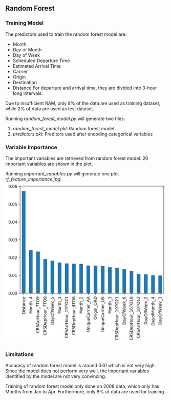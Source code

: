 ## Random Forest

### Training Model
The predictors used to train the random forest model are:
- Month
- Day of Month
- Day of Week
- Scheduled Departure Time
- Estimated Arrival Time
- Carrier
- Origin
- Destination
- Distance
For departure and arrival time, they are divided into 3-hour long intervals.

Due to insufficient RAM, only 8% of the data are used as training dataset, while 2% of data are used as test dataset.

Running *random_forest_model.py* will generate two files:
1. *random_forest_model.pkl*: Random forest model
2. *predictors.pkl*: Preditors used after encoding categorical variables

### Variable Importance
The important variables are retrieved from random forest model. 20 important variables are shown in the plot.

Running *important_variables.py* will generate one plot *rf_feature_importance.jpg*: 
![](./rf_feature_importance.jpg)

### Limitations
Accuracy of random forest model is around 0.61 which is not very high.
Since the model does not perform very well, the important variables identified by the model are not very convincing.

Training of random forest model only done on 2008 data, which only has Months from Jan to Apr. Furthermore, only 8% of data are used for training.